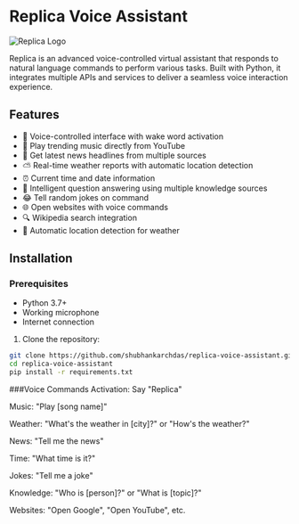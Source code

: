 # Replica Voice Assistant

![Replica Logo](https://via.placeholder.com/150/7289DA/FFFFFF?text=Replica)

Replica is an advanced voice-controlled virtual assistant that responds to natural language commands to perform various tasks. Built with Python, it integrates multiple APIs and services to deliver a seamless voice interaction experience.

## Features

- 🎤 Voice-controlled interface with wake word activation
- 🎵 Play trending music directly from YouTube
- 📰 Get latest news headlines from multiple sources
- ⛅ Real-time weather reports with automatic location detection
- ⏰ Current time and date information
- 🤖 Intelligent question answering using multiple knowledge sources
- 😂 Tell random jokes on command
- 🌐 Open websites with voice commands
- 🔍 Wikipedia search integration
- 📍 Automatic location detection for weather

## Installation

### Prerequisites
- Python 3.7+
- Working microphone
- Internet connection

1. Clone the repository:
```bash
git clone https://github.com/shubhankarchdas/replica-voice-assistant.git
cd replica-voice-assistant
pip install -r requirements.txt
```


###Voice Commands
Activation: Say "Replica"

Music: "Play [song name]"

Weather: "What's the weather in [city]?" or "How's the weather?"

News: "Tell me the news"

Time: "What time is it?"

Jokes: "Tell me a joke"

Knowledge: "Who is [person]?" or "What is [topic]?"

Websites: "Open Google", "Open YouTube", etc.
